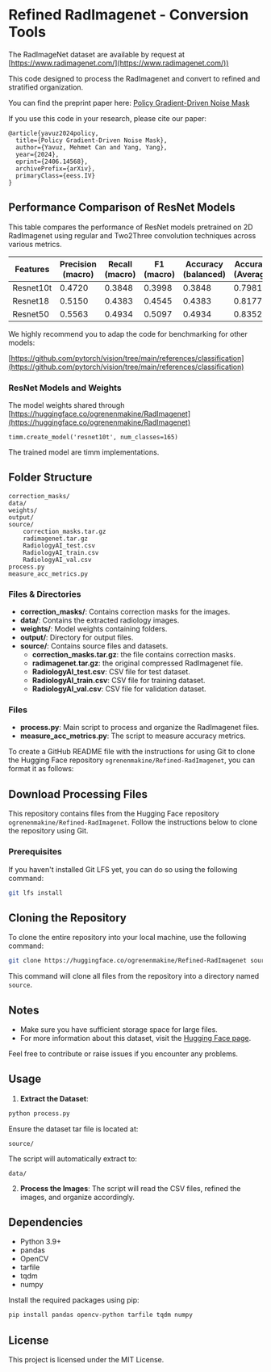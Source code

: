 # Refined RadImagenet - Conversion Tools

The RadImageNet dataset are available by request at [https://www.radimagenet.com/](https://www.radimagenet.com/))

This code designed to process the RadImagenet and convert to refined and stratified organization.

You can find the preprint paper here: [Policy Gradient-Driven Noise Mask](https://arxiv.org/abs/2406.14568)

If you use this code in your research, please cite our paper:

```
@article{yavuz2024policy,
  title={Policy Gradient-Driven Noise Mask},
  author={Yavuz, Mehmet Can and Yang, Yang},
  year={2024},
  eprint={2406.14568},
  archivePrefix={arXiv},
  primaryClass={eess.IV}
}
```

## Performance Comparison of ResNet Models

This table compares the performance of ResNet models pretrained on 2D RadImagenet using regular and Two2Three convolution techniques across various metrics.

| Features    | Precision (macro) | Recall (macro) | F1 (macro) | Accuracy (balanced) | Accuracy (Average) |
|-------------|-------------------|----------------|------------|---------------------|--------------------|
| Resnet10t  | 0.4720            | 0.3848         | 0.3998     | 0.3848              | 0.7981             |
| Resnet18   | 0.5150            | 0.4383         | 0.4545     | 0.4383              | 0.8177             |
| Resnet50   | 0.5563            | 0.4934         | 0.5097     | 0.4934              | 0.8352             |

We highly recommend you to adap the code for benchmarking for other models:

[https://github.com/pytorch/vision/tree/main/references/classification](https://github.com/pytorch/vision/tree/main/references/classification)


### ResNet Models and Weights

The model weights shared through [https://huggingface.co/ogrenenmakine/RadImagenet](https://huggingface.co/ogrenenmakine/RadImagenet)

```
timm.create_model('resnet10t', num_classes=165)
```
The trained model are timm implementations.

## Folder Structure

```
correction_masks/
data/
weights/
output/
source/
    correction_masks.tar.gz
    radimagenet.tar.gz
    RadiologyAI_test.csv
    RadiologyAI_train.csv
    RadiologyAI_val.csv
process.py
measure_acc_metrics.py
```

### Files & Directories

- **correction_masks/**: Contains correction masks for the images.
- **data/**: Contains the extracted radiology images.
- **weights/**: Model weights containing folders.
- **output/**: Directory for output files.
- **source/**: Contains source files and datasets.
  - **correction_masks.tar.gz**: the file contains correction masks.     
  - **radimagenet.tar.gz**: the original compressed RadImagenet file.
  - **RadiologyAI_test.csv**: CSV file for test dataset.
  - **RadiologyAI_train.csv**: CSV file for training dataset.
  - **RadiologyAI_val.csv**: CSV file for validation dataset.

### Files

- **process.py**: Main script to process and organize the RadImagenet files.
- **measure_acc_metrics.py**: The script to measure accuracy metrics.

To create a GitHub README file with the instructions for using Git to clone the Hugging Face repository `ogrenenmakine/Refined-RadImagenet`, you can format it as follows:

## Download Processing Files

This repository contains files from the Hugging Face repository `ogrenenmakine/Refined-RadImagenet`. Follow the instructions below to clone the repository using Git.

### Prerequisites

If you haven't installed Git LFS yet, you can do so using the following command:

```bash
git lfs install
```

## Cloning the Repository

To clone the entire repository into your local machine, use the following command:

```bash
git clone https://huggingface.co/ogrenenmakine/Refined-RadImagenet source/
```

This command will clone all files from the repository into a directory named `source`.

## Notes

- Make sure you have sufficient storage space for large files.
- For more information about this dataset, visit the [Hugging Face page](https://huggingface.co/ogrenenmakine/Refined-RadImagenet).

Feel free to contribute or raise issues if you encounter any problems.

## Usage

1. **Extract the Dataset**:
```sh
python process.py
```
Ensure the dataset tar file is located at:
```
source/
```
The script will automatically extract to:
```
data/
```

2. **Process the Images**:
   The script will read the CSV files, refined the images, and organize accordingly.

## Dependencies

- Python 3.9+
- pandas
- OpenCV
- tarfile
- tqdm
- numpy

Install the required packages using pip:

```sh
pip install pandas opencv-python tarfile tqdm numpy
```

## License

This project is licensed under the MIT License.
